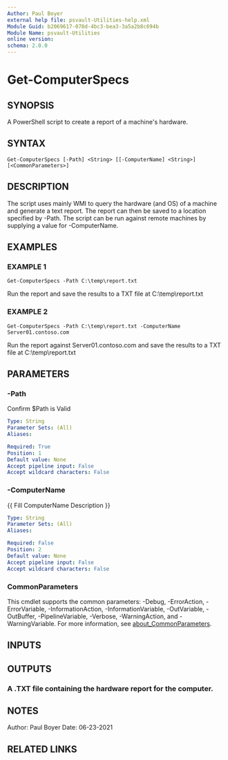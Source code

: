 ```yaml
---
Author: Paul Boyer
external help file: psvault-Utilities-help.xml
Module Guid: b2069617-078d-4bc3-bea3-3a5a2b8c694b
Module Name: psvault-Utilities
online version:
schema: 2.0.0
---
```


# Get-ComputerSpecs

## SYNOPSIS
A PowerShell script to create a report of a machine's hardware.

## SYNTAX

```
Get-ComputerSpecs [-Path] <String> [[-ComputerName] <String>] [<CommonParameters>]
```

## DESCRIPTION
The script uses mainly WMI to query the hardware (and OS) of a machine and generate a text report.
The report can then be saved to a location specified by -Path.
The script can be run
against remote machines by supplying a value for -ComputerName.

## EXAMPLES

### EXAMPLE 1
```
Get-ComputerSpecs -Path C:\temp\report.txt
```

Run the report and save the results to a TXT file at C:\temp\report.txt

### EXAMPLE 2
```
Get-ComputerSpecs -Path C:\temp\report.txt -ComputerName Server01.contoso.com
```

Run the report against Server01.contoso.com and save the results to a TXT file at C:\temp\report.txt

## PARAMETERS

### -Path
Confirm $Path is Valid

```yaml
Type: String
Parameter Sets: (All)
Aliases:

Required: True
Position: 1
Default value: None
Accept pipeline input: False
Accept wildcard characters: False
```

### -ComputerName
{{ Fill ComputerName Description }}

```yaml
Type: String
Parameter Sets: (All)
Aliases:

Required: False
Position: 2
Default value: None
Accept pipeline input: False
Accept wildcard characters: False
```

### CommonParameters
This cmdlet supports the common parameters: -Debug, -ErrorAction, -ErrorVariable, -InformationAction, -InformationVariable, -OutVariable, -OutBuffer, -PipelineVariable, -Verbose, -WarningAction, and -WarningVariable. For more information, see [about_CommonParameters](http://go.microsoft.com/fwlink/?LinkID=113216).

## INPUTS

## OUTPUTS

### A .TXT file containing the hardware report for the computer.
## NOTES
Author: Paul Boyer
Date: 06-23-2021

## RELATED LINKS
